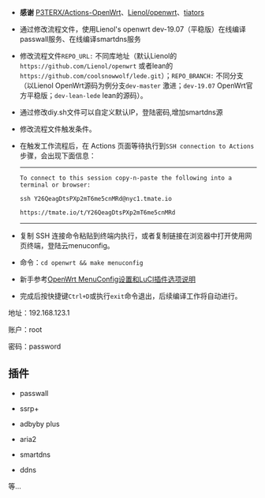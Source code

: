 - **感谢** [P3TERX/Actions-OpenWrt](https://github.com/P3TERX/Actions-OpenWrt)、[Lienol/openwrt](https://github.com/Lienol/openwrt)、[tiators](https://github.com/tiators/openwrt-youku-yk1-actions)

- 通过修改流程文件，使用Lienol's openwrt dev-19.07（平稳版）在线编译passwall服务、在线编译smartdns服务
- 修改流程文件`REPO_URL:` 不同库地址（默认Lienol的`https://github.com/Lienol/openwrt` 或者lean的`https://github.com/coolsnowwolf/lede.git`）；`REPO_BRANCH:` 不同分支 （以Lienol OpenWrt源码为例分支`dev-master` 激进；`dev-19.07` OpenWrt官方平稳版；`dev-lean-lede` lean的源码）。
- 通过修改diy.sh文件可以自定义默认IP，登陆密码,增加smartdns源
- 修改流程文件触发条件。
- 在触发工作流程后，在 Actions 页面等待执行到`SSH connection to Actions`步骤，会出现下面信息：  
  ***
  `To connect to this session copy-n-paste the following into a terminal or browser:` 
  
  `ssh Y26QeagDtsPXp2mT6me5cnMRd@nyc1.tmate.io`    
  
  `https://tmate.io/t/Y26QeagDtsPXp2mT6me5cnMRd`     
  ***
- 复制 SSH 连接命令粘贴到终端内执行，或者复制链接在浏览器中打开使用网页终端，登陆云menuconfig。
- 命令：`cd openwrt && make menuconfig`
- 新手参考[OpenWrt MenuConfig设置和LuCI插件选项说明](https://mtom.ml/827.html)   
- 完成后按快捷键`Ctrl+D`或执行`exit`命令退出，后续编译工作将自动进行。

地址：192.168.123.1

账户：root

密码：password


## 插件

* passwall

* ssrp+

* adbyby plus

* aria2

* smartdns

* ddns

等...
